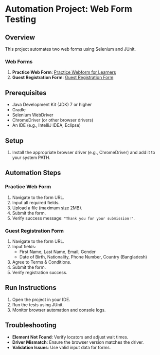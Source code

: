 # Automation Project: Web Form Testing

## Overview
This project automates two web forms using Selenium and JUnit.
### Web Forms 

1. **Practice Web Form**: [Practice Webform for Learners](https://www.digitalunite.com/practice-webform-learners)
2. **Guest Registration Form**: [Guest Registration Form](https://demo.wpeverest.com/user-registration/guest-registration-form/)

## Prerequisites
- Java Development Kit (JDK) 7 or higher
- Gradle
- Selenium WebDriver
- ChromeDriver (or other browser drivers)
- An IDE (e.g., IntelliJ IDEA, Eclipse)

## Setup
1. Install the appropriate browser driver (e.g., ChromeDriver) and add it to your system PATH.

## Automation Steps

### Practice Web Form
1. Navigate to the form URL.
2. Input all required fields.
3. Upload a file (maximum size 2MB).
4. Submit the form.
5. Verify success message: `"Thank you for your submission!"`.

### Guest Registration Form
1. Navigate to the form URL.
2. Input fields:
   - First Name, Last Name, Email, Gender
   - Date of Birth, Nationality, Phone Number, Country (Bangladesh)
3. Agree to Terms & Conditions.
4. Submit the form.
5. Verify registration success.

## Run Instructions
1. Open the project in your IDE.
2. Run the tests using JUnit.
3. Monitor browser automation and console logs.

## Troubleshooting
- **Element Not Found**: Verify locators and adjust wait times.
- **Driver Mismatch**: Ensure the browser version matches the driver.
- **Validation Issues**: Use valid input data for forms.





